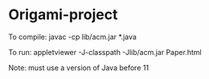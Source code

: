# Origami-project

To compile: javac -cp lib/acm.jar *.java

To run: appletviewer -J-classpath -Jlib/acm.jar Paper.html

Note: must use a version of Java before 11
